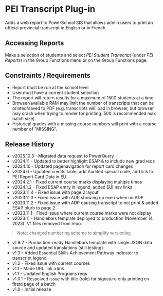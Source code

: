 # PEI Transcript Plug-in

Adds a web report to PowerSchool SIS that allows admin users to print an official provincial transcript in English or in French.

## Accessing Reports

Make a selection of students and select *PEI Student Transcript* (under *PEI Reports*) in the Group Functions menu or on the Group Functions page.

## Constraints / Requirements

* Report must be run at the school level
* User must have a current student selection
* The report will return results for a maximum of 1500 students at a time
* Browser/available RAM may limit the number of transcripts that can be printed/saved to PDF (e.g. transcripts will load in browser, but browser may crash when trying to render for printing. 500 is recommended max batch size).
* Historical grades with a missing course numbers will print with a course number of "MISSING".

## Release History

* v2025.10.3 - Migrated data request to PowerQuery
* v2024.11 - Updated to better highlight ESAP & to include new grad reqs
* v2024.10 - Updated pagenavigation for report card changes
* v2024.6 - Updated credits table, add Audited special code, add link to PEI Report Card Data in EUI
* v2024.2.1 - Fixed current course marks displaying multiple times
* v2024.1.2 - Fixed ESAP entry in legend, added EUI nav links
* v2023.11.4 - Fixed issue with page 2 layout
* v2023.11.3 - Fixed issue with ADP showing up even when no ADP
* v2023.11.2 - Fixed issue with ADP causing transcript to not print & added ESAP blurb to page 2
* v2023.11.1 - Fixed issue where current course marks were not display
* v2023.11 - Handlebars template deployed to production (November 14, 2023). V1 files removed from repo.

> Note: changed numbering scheme to simplify versioning

* v1.9.2 - Production-ready Handlebars template with single JSON data source and updated translations (still testing)
* v1.3 - Added Essential Skills Achievement Pathway indicator to transcript legend
* v1.2 - Fixed issue with current courses
* v1.1 - Made URL link a link
* v1.1 - Updated English Programs reqs
* v1.0.1 - Respolved issue with title (role) for signature only printing on firstd page of a batch
* v1.0 - Initial release
